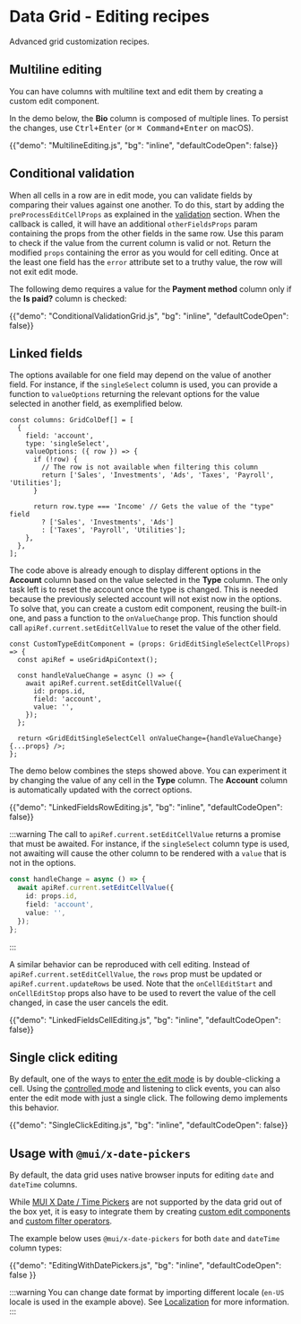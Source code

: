 # Data Grid - Editing recipes

<p class="description">Advanced grid customization recipes.</p>

## Multiline editing

You can have columns with multiline text and edit them by creating a custom edit component.

In the demo below, the **Bio** column is composed of multiple lines.
To persist the changes, use <kbd><kbd class="key">Ctrl</kbd>+<kbd class="key">Enter</kbd></kbd> (or <kbd><kbd class="key">⌘ Command</kbd>+<kbd class="key">Enter</kbd></kbd> on macOS).

{{"demo": "MultilineEditing.js", "bg": "inline", "defaultCodeOpen": false}}

## Conditional validation

When all cells in a row are in edit mode, you can validate fields by comparing their values against one another.
To do this, start by adding the `preProcessEditCellProps` as explained in the [validation](#validation) section.
When the callback is called, it will have an additional `otherFieldsProps` param containing the props from the other fields in the same row.
Use this param to check if the value from the current column is valid or not.
Return the modified `props` containing the error as you would for cell editing.
Once at the least one field has the `error` attribute set to a truthy value, the row will not exit edit mode.

The following demo requires a value for the **Payment method** column only if the **Is paid?** column is checked:

{{"demo": "ConditionalValidationGrid.js", "bg": "inline", "defaultCodeOpen": false}}

## Linked fields

The options available for one field may depend on the value of another field.
For instance, if the `singleSelect` column is used, you can provide a function to `valueOptions` returning the relevant options for the value selected in another field, as exemplified below.

```tsx
const columns: GridColDef[] = [
  {
    field: 'account',
    type: 'singleSelect',
    valueOptions: ({ row }) => {
      if (!row) {
        // The row is not available when filtering this column
        return ['Sales', 'Investments', 'Ads', 'Taxes', 'Payroll', 'Utilities'];
      }

      return row.type === 'Income' // Gets the value of the "type" field
        ? ['Sales', 'Investments', 'Ads']
        : ['Taxes', 'Payroll', 'Utilities'];
    },
  },
];
```

The code above is already enough to display different options in the **Account** column based on the value selected in the **Type** column.
The only task left is to reset the account once the type is changed.
This is needed because the previously selected account will not exist now in the options.
To solve that, you can create a custom edit component, reusing the built-in one, and pass a function to the `onValueChange` prop.
This function should call `apiRef.current.setEditCellValue` to reset the value of the other field.

```tsx
const CustomTypeEditComponent = (props: GridEditSingleSelectCellProps) => {
  const apiRef = useGridApiContext();

  const handleValueChange = async () => {
    await apiRef.current.setEditCellValue({
      id: props.id,
      field: 'account',
      value: '',
    });
  };

  return <GridEditSingleSelectCell onValueChange={handleValueChange} {...props} />;
};
```

The demo below combines the steps showed above.
You can experiment it by changing the value of any cell in the **Type** column.
The **Account** column is automatically updated with the correct options.

{{"demo": "LinkedFieldsRowEditing.js", "bg": "inline", "defaultCodeOpen": false}}

:::warning
The call to `apiRef.current.setEditCellValue` returns a promise that must be awaited.
For instance, if the `singleSelect` column type is used, not awaiting will cause the other column to be rendered with a `value` that is not in the options.

```ts
const handleChange = async () => {
  await apiRef.current.setEditCellValue({
    id: props.id,
    field: 'account',
    value: '',
  });
};
```

:::

A similar behavior can be reproduced with cell editing.
Instead of `apiRef.current.setEditCellValue`, the `rows` prop must be updated or `apiRef.current.updateRows` be used.
Note that the `onCellEditStart` and `onCellEditStop` props also have to be used to revert the value of the cell changed, in case the user cancels the edit.

{{"demo": "LinkedFieldsCellEditing.js", "bg": "inline", "defaultCodeOpen": false}}

## Single click editing

By default, one of the ways to [enter the edit mode](/x/react-data-grid/editing/#start-editing) is by double-clicking a cell.
Using the [controlled mode](/x/react-data-grid/editing/#controlled-mode) and listening to click events, you can also enter the edit mode with just a single click.
The following demo implements this behavior.

{{"demo": "SingleClickEditing.js", "bg": "inline", "defaultCodeOpen": false}}

## Usage with `@mui/x-date-pickers`

By default, the data grid uses native browser inputs for editing `date` and `dateTime` columns.

While [MUI X Date / Time Pickers](/x/react-date-pickers/getting-started/) are not supported by the data grid out of the box yet, it is easy to integrate them by creating [custom edit components](/x/react-data-grid/editing/#create-your-own-edit-component) and [custom filter operators](/x/react-data-grid/filtering/customization/#create-a-custom-operator).

The example below uses `@mui/x-date-pickers` for both `date` and `dateTime` column types:

{{"demo": "EditingWithDatePickers.js", "bg": "inline", "defaultCodeOpen": false }}

:::warning
You can change date format by importing different locale (`en-US` locale is used in the example above).
See [Localization](/x/react-date-pickers/localization/) for more information.
:::
